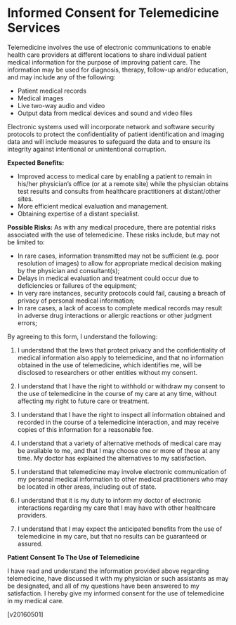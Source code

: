 Informed Consent for Telemedicine Services
=============

Telemedicine involves the use of electronic communications to enable health care providers at different locations to share individual patient medical information for the purpose of improving patient care. The information may be used for diagnosis, therapy, follow-up and/or education, and may include any of the following:

 - Patient medical records
 - Medical images
 - Live two-way audio and video
 - Output data from medical devices and sound and video files

Electronic systems used will incorporate network and software security protocols to protect the confidentiality of patient identification and imaging data and will include measures to safeguard the data and to ensure its integrity against intentional or unintentional corruption.

**Expected Benefits:**

 - Improved access to medical care by enabling a patient to remain in his/her physician’s office (or at a remote site) while the physician obtains test results and consults from healthcare practitioners at distant/other sites.
 - More efficient medical evaluation and management.
 - Obtaining expertise of a distant specialist.

**Possible Risks:**
As with any medical procedure, there are potential risks associated with the use of telemedicine. These risks include, but may not be limited to:

 - In rare cases, information transmitted may not be sufficient (e.g. poor resolution of images) to allow for appropriate medical decision making by the physician and consultant(s);
 - Delays in medical evaluation and treatment could occur due to deficiencies or failures of the equipment;
 - In very rare instances, security protocols could fail, causing a breach of privacy of personal medical information;
 - In rare cases, a lack of access to complete medical records may result in adverse drug interactions or allergic reactions or other judgment errors;

By agreeing to this form, I understand the following:

1. I understand that the laws that protect privacy and the confidentiality of medical information also apply to telemedicine, and that no information obtained in the use of telemedicine, which identifies me, will be disclosed to researchers or other entities without my consent.

2. I understand that I have the right to withhold or withdraw my consent to the use of telemedicine in the course of my care at any time, without affecting my right to future care or treatment.

3. I understand that I have the right to inspect all information obtained and recorded in the course of a telemedicine interaction, and may receive copies of this information for a reasonable fee.

4. I understand that a variety of alternative methods of medical care may be available to me, and that I may choose one or more of these at any time. My doctor has explained the alternatives to my satisfaction.

5. I understand that telemedicine may involve electronic communication of my personal medical information to other medical practitioners who may be located in other areas, including out of state.

6. I understand that it is my duty to inform my doctor of electronic interactions regarding my care that I may have with other healthcare providers.

7. I understand that I may expect the anticipated benefits from the use of telemedicine in my care, but that no results can be guaranteed or assured.

**Patient Consent To The Use of Telemedicine**

I have read and understand the information provided above regarding telemedicine, have discussed it with my physician or such assistants as may be designated, and all of my questions have been answered to my satisfaction. I hereby give my informed consent for the use of telemedicine in my medical care.

[v20160501]